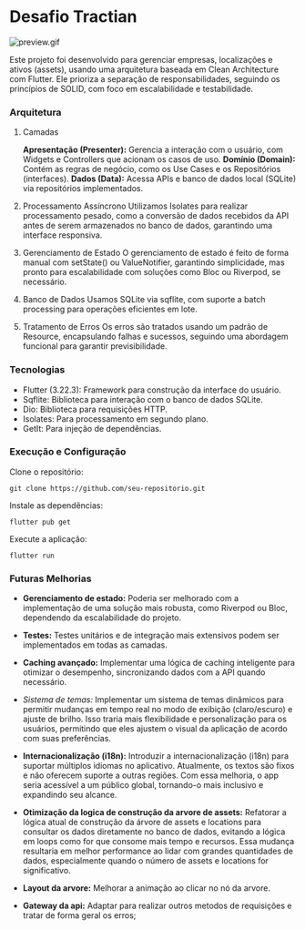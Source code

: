 # Desafio Tractian

<img src="docs" alt="preview.gif">

Este projeto foi desenvolvido para gerenciar empresas, localizações e ativos (assets), usando uma arquitetura baseada em Clean Architecture com Flutter. Ele prioriza a separação de responsabilidades, seguindo os princípios de SOLID, com foco em escalabilidade e testabilidade.

### Arquitetura

1. Camadas

   **Apresentação (Presenter):** Gerencia a interação com o usuário, com Widgets e Controllers que acionam os casos de uso.
   **Domínio (Domain):** Contém as regras de negócio, como os Use Cases e os Repositórios (interfaces).
   **Dados (Data):** Acessa APIs e banco de dados local (SQLite) via repositórios implementados.


2. Processamento Assíncrono
   Utilizamos Isolates para realizar processamento pesado, como a conversão de dados recebidos da API antes de serem armazenados no banco de dados, garantindo uma interface responsiva.

3. Gerenciamento de Estado
   O gerenciamento de estado é feito de forma manual com setState() ou ValueNotifier, garantindo simplicidade, mas pronto para escalabilidade com soluções como Bloc ou Riverpod, se necessário.

4. Banco de Dados
   Usamos SQLite via sqflite, com suporte a batch processing para operações eficientes em lote.

5. Tratamento de Erros
   Os erros são tratados usando um padrão de Resource, encapsulando falhas e sucessos, seguindo uma abordagem funcional para garantir previsibilidade.

### Tecnologias

- Flutter (3.22.3): Framework para construção da interface do usuário.
- Sqflite: Biblioteca para interação com o banco de dados SQLite.
- Dio: Biblioteca para requisições HTTP.
- Isolates: Para processamento em segundo plano.
- GetIt: Para injeção de dependências.

### Execução e Configuração

Clone o repositório:

`git clone https://github.com/seu-repositorio.git`

Instale as dependências:

`flutter pub get`

Execute a aplicação:

`flutter run`

### Futuras Melhorias

- **Gerenciamento de estado:** Poderia ser melhorado com a implementação de uma solução mais robusta, como Riverpod ou Bloc, dependendo da escalabilidade do projeto.

- **Testes:** Testes unitários e de integração mais extensivos podem ser implementados em todas as camadas.

- **Caching avançado:** Implementar uma lógica de caching inteligente para otimizar o desempenho, sincronizando dados com a API quando necessário.

- *Sistema de temas:* Implementar um sistema de temas dinâmicos para permitir mudanças em tempo real no modo de exibição (claro/escuro) e ajuste de brilho. Isso traria mais flexibilidade e personalização para os usuários, permitindo que eles ajustem o visual da aplicação de acordo com suas preferências.

- **Internacionalização (i18n):** Introduzir a internacionalização (i18n) para suportar múltiplos idiomas no aplicativo. Atualmente, os textos são fixos e não oferecem suporte a outras regiões. Com essa melhoria, o app seria acessível a um público global, tornando-o mais inclusivo e expandindo seu alcance.

- **Otimização da logica de construção da arvore de assets:** Refatorar a lógica atual de construção da árvore de assets e locations para consultar os dados diretamente no banco de dados, evitando a lógica em loops como for que consome mais tempo e recursos. Essa mudança resultaria em melhor performance ao lidar com grandes quantidades de dados, especialmente quando o número de assets e locations for significativo.

- **Layout da arvore:** Melhorar a animação ao clicar no nó da arvore.

- **Gateway da api:** Adaptar para realizar outros metodos de requisições e tratar de forma geral os erros;
